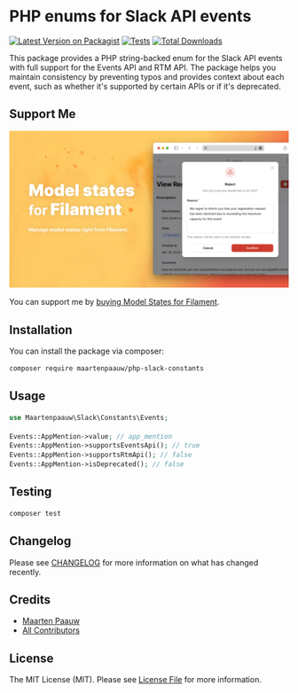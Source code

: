# PHP enums for Slack API events

[![Latest Version on Packagist](https://img.shields.io/packagist/v/maartenpaauw/php-slack-constants.svg?style=flat-square)](https://packagist.org/packages/maartenpaauw/php-slack-constants)
[![Tests](https://img.shields.io/github/actions/workflow/status/maartenpaauw/php-slack-constants/run-tests.yml?branch=main&label=tests&style=flat-square)](https://github.com/maartenpaauw/php-slack-constants/actions/workflows/run-tests.yml)
[![Total Downloads](https://img.shields.io/packagist/dt/maartenpaauw/php-slack-constants.svg?style=flat-square)](https://packagist.org/packages/maartenpaauw/php-slack-constants)

This package provides a PHP string-backed enum for the Slack API events with full support for the Events API and RTM
API. The package helps you maintain consistency by preventing typos and provides context about each event, such as
whether it's supported by certain APIs or if it's deprecated.

## Support Me

<p class="filament-hidden">
    <a href="https://filamentphp.com/plugins/maartenpaauw-model-states">
        <img src="https://raw.githubusercontent.com/maartenpaauw/model-states-for-filament-docs/main/assets/images/model-states-for-filament-banner.jpg"
            alt="Model States for Filament"
            width="700px" />
    </a>
</p>

You can support me by [buying Model States for Filament](https://filamentphp.com/plugins/maartenpaauw-model-states).


## Installation

You can install the package via composer:

```bash
composer require maartenpaauw/php-slack-constants
```

## Usage

```php
use Maartenpaauw\Slack\Constants\Events;

Events::AppMention->value; // app_mention
Events::AppMention->supportsEventsApi(); // true
Events::AppMention->supportsRtmApi(); // false
Events::AppMention->isDeprecated(); // false
```

## Testing

```bash
composer test
```

## Changelog

Please see [CHANGELOG](CHANGELOG.md) for more information on what has changed recently.

## Credits

- [Maarten Paauw](https://github.com/maartenpaauw)
- [All Contributors](../../contributors)

## License

The MIT License (MIT). Please see [License File](LICENSE.md) for more information.
